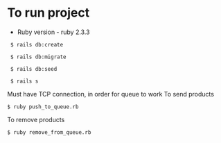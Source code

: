# To run project

* Ruby version - ruby 2.3.3

`` $ rails db:create``

`` $ rails db:migrate``

`` $ rails db:seed``

`` $ rails s``

Must have TCP connection, in order for queue to work
To send products 

 `` $ ruby push_to_queue.rb ``
 
To remove products

 `` $ ruby remove_from_queue.rb ``
 
 
 

